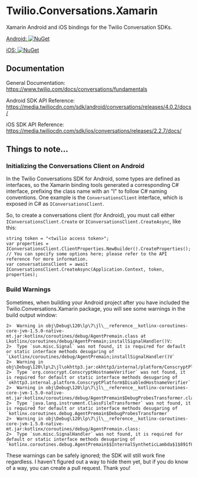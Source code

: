 # Twilio.Conversations.Xamarin

Xamarin Android and iOS bindings for the Twilio Conversation SDKs.

[Android: ![NuGet](https://img.shields.io/nuget/v/Xamarin.Twilio.Conversations.Droid.svg)](https://www.nuget.org/packages/Xamarin.Twilio.Conversations.Droid/)

[iOS: ![NuGet](https://img.shields.io/nuget/v/Xamarin.Twilio.Conversations.iOS.svg)](https://www.nuget.org/packages/Xamarin.Twilio.Conversations.iOS/)

## Documentation

General Documentation: https://www.twilio.com/docs/conversations/fundamentals

Android SDK API Reference: https://media.twiliocdn.com/sdk/android/conversations/releases/4.0.2/docs/

iOS SDK API Reference: https://media.twiliocdn.com/sdk/ios/conversations/releases/2.2.7/docs/

## Things to note...

### Initializing the Conversations Client on Android

In the Twilio Conversations SDK for Android, some types are defined as interfaces, so the Xamarin binding tools generated a corresponding C# interface, prefixing the class name with an "I" to follow C# naming conventions. One example is the `ConversationsClient` interface, which is exposed in C# as `IConversationsClient`.

So, to create a conversations client (for Android), you must call either `IConversationsClient.Create` or `IConversationsClient.CreateAsync`, like this:

```
string token = "<twilio access token>";
var properties = IConversationsClient.ClientProperties.NewBuilder().CreateProperties(); // You can specify some options here; please refer to the API reference for more information.
var conversationsClient = await IConversationsClient.CreateAsync(Application.Context, token, properties);
```

### Build Warnings

Sometimes, when building your Android project after you have included the Twilio.Conversations.Xamarin package, you will see some warnings in the build output window:

```
2>  Warning in obj\Debug\120\lp\7\jl\__reference__kotlinx-coroutines-core-jvm-1.5.0-native-mt.jar:kotlinx/coroutines/debug/AgentPremain.class at Lkotlinx/coroutines/debug/AgentPremain;installSignalHandler()V:
2>  Type `sun.misc.Signal` was not found, it is required for default or static interface methods desugaring of `Lkotlinx/coroutines/debug/AgentPremain;installSignalHandler()V`
2>  Warning in obj\Debug\120\lp\2\jl\okhttp3.jar:okhttp3/internal/platform/ConscryptPlatform$DisabledHostnameVerifier.class:
2>  Type `org.conscrypt.ConscryptHostnameVerifier` was not found, it is required for default or static interface methods desugaring of `okhttp3.internal.platform.ConscryptPlatform$DisabledHostnameVerifier`
2>  Warning in obj\Debug\120\lp\7\jl\__reference__kotlinx-coroutines-core-jvm-1.5.0-native-mt.jar:kotlinx/coroutines/debug/AgentPremain$DebugProbesTransformer.class:
2>  Type `java.lang.instrument.ClassFileTransformer` was not found, it is required for default or static interface methods desugaring of `kotlinx.coroutines.debug.AgentPremain$DebugProbesTransformer`
2>  Warning in obj\Debug\120\lp\7\jl\__reference__kotlinx-coroutines-core-jvm-1.5.0-native-mt.jar:kotlinx/coroutines/debug/AgentPremain.class:
2>  Type `sun.misc.SignalHandler` was not found, it is required for default or static interface methods desugaring of `kotlinx.coroutines.debug.AgentPremain$$InternalSyntheticLambda$1$891f0426260346a275574e647722750dd57e689916032f748a2446a1d638fe03$0`
```

These warnings can be safely ignored; the SDK will still work fine regardless. I haven't figured out a way to hide them yet, but if you do know of a way, you can create a pull request. Thank you!
